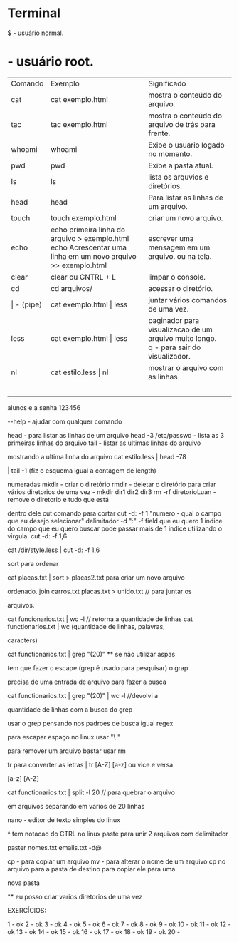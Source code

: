 <h1>Terminal</h1>

$ - usuário normal.
# - usuário root.

<table cellpading="0" cellspacing="0" border="0">
    <tbody>
        <tr>
            <td>Comando</td>
            <td>Exemplo</td>
            <td>Significado</td>
        </tr>
        <tr>
            <td>cat</td>
            <td>cat exemplo.html</td>
            <td>mostra o conteúdo do arquivo.</td>
        </tr>
        <tr>
            <td>tac</td>
            <td>tac exemplo.html</td>
            <td>mostra o conteúdo do arquivo de trás para frente.</td>
        </tr>
        <tr>
            <td>whoami</td>
            <td>whoami</td>
            <td>Exibe o usuario logado no momento.</td>
        </tr>
        <tr>
            <td>pwd</td>
            <td>pwd</td>
            <td>Exibe a pasta atual.</td>
        </tr>
        <tr>
            <td>ls</td>
            <td>ls</td>
            <td>lista os arquvios e diretórios.</td>
        </tr>
        <tr>
            <td>head</td>
            <td>head</td>
            <td>Para listar as linhas de um arquivo.</td>
        </tr>
        <tr>
            <td>touch</td>
            <td>touch exemplo.html</td>
            <td>criar um novo arquivo.</td>
        </tr>
        <tr>
            <td>echo</td>
            <td>
                echo primeira linha do arquivo > exemplo.html <br />
                echo Acrescentar uma linha em um novo arquivo >> exemplo.html
            </td>
            <td>escrever uma mensagem em um arquivo. ou na tela.</td>
        </tr>
        <tr>
            <td>clear</td>
            <td>clear ou CNTRL + L</td>
            <td>limpar o console.</td>
        </tr>
        <tr>
            <td>cd</td>
            <td>cd arquivos/</td>
            <td>acessar o diretório.</td>
        </tr>
        <tr>
            <td>| - (pipe)</td>
            <td>cat exemplo.html | less</td>
            <td>juntar vários comandos de uma vez.</td>
        </tr>
        <tr>
            <td>less</td>
            <td>cat exemplo.html | less</td>
            <td>
                paginador para visualizacao de um arquivo muito longo.<br />
                q - para sair do visualizador.
            </td>
        </tr>
        <tr>
            <td>nl</td>
            <td>cat estilo.less | nl</td>
            <td>mostrar o arquivo com as linhas</td>
        </tr>
        <tr>
            <td></td>
            <td></td>
            <td></td>
        </tr>
        <tr>
            <td></td>
            <td></td>
            <td></td>
        </tr>
        <tr>
            <td></td>
            <td></td>
            <td></td>
        </tr>
        <tr>
            <td></td>
            <td></td>
            <td></td>
        </tr>
        <tr>
            <td></td>
            <td></td>
            <td></td>
        </tr>
    </tbody>
</table>


alunos e a senha 123456


--help  - ajudar com qualquer comando

head    - para listar as linhas de um arquivo
head -3 /etc/passwd - lista as 3 primeiras linhas do arquivo
tail - listar as ultimas linhas do arquivo


mostrando a ultima linha do arquivo cat estilo.less | head -78

| tail -1 (fiz o esquema igual a contagem de length)

numeradas
mkdir - criar o diretório
rmdir - deletar o diretório
para criar vários diretorios de uma vez - mkdir dir1 dir2 dir3
rm -rf diretorioLuan - remove o diretorio e tudo que está

dentro dele
cut comando para cortar
cut -d: -f 1 "numero - qual o campo que eu desejo selecionar"
delimitador -d ":"
-f field que eu quero
1 indice do campo que eu quero buscar
pode passar mais de 1 indice utilizando o virgula.
cut -d: -f 1,6

cat /dir/style.less | cut -d: -f 1,6

sort para ordenar

cat placas.txt | sort > placas2.txt para criar um novo arquivo

ordenado.
join carros.txt placas.txt > unido.txt // para juntar os

arquivos.

cat funcionarios.txt | wc -l // retorna a quantidade de linhas
cat functionarios.txt | wc (quantidade de linhas, palavras,

caracters)

cat functionarios.txt | grep "(20)" ** se não utilizar aspas

tem que fazer o escape (grep é usado para pesquisar) o grap

precisa de uma entrada de arquivo para fazer a busca


cat functionarios.txt | grep "(20)" | wc -l //devolvi a

quantidade de linhas com a busca do grep

usar o grep pensando nos padroes de busca igual regex

para escapar espaço no linux usar "\ "

para remover um arquivo bastar usar rm

tr para converter as letras | tr [A-Z] [a-z] ou vice e versa

[a-z] [A-Z]

cat functionarios.txt | split -l 20 // para quebrar o arquivo

em arquivos separando em varios de 20 linhas



nano -  editor de texto simples do linux

^ tem notacao do CTRL no linux
paste para unir 2 arquivos com delimitador

paster nomes.txt emails.txt -d@

cp - para copiar um arquivo
mv - para alterar o nome de um arquivo
cp no arquivo para a pasta de destino para copiar ele para uma

nova pasta

** eu posso criar varios diretorios de uma vez

EXERCÍCIOS:

1 - ok
2 - ok
3 - ok
4 - ok
5 - ok
6 - ok
7 - ok
8 - ok
9 - ok
10 - ok
11 - ok
12 - ok
13 - ok
14 - ok
15 - ok
16 - ok
17 - ok
18 - ok
19 - ok
20 -